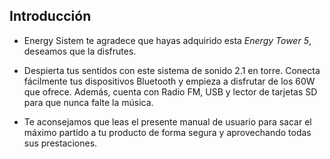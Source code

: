 ## Introducción

* Energy Sistem te agradece que hayas adquirido esta *Energy Tower 5*, deseamos que la disfrutes.

* Despierta tus sentidos con este sistema de sonido 2.1 en torre. Conecta fácilmente tus dispositivos Bluetooth y empieza a disfrutar de los 60W que ofrece. Además, cuenta con Radio FM, USB y lector de tarjetas SD para que nunca falte la música.

* Te aconsejamos que leas el presente manual de usuario para sacar el máximo partido a tu producto de forma segura y aprovechando todas sus prestaciones.
